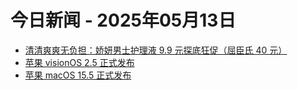 # 今日新闻 - 2025年05月13日
- [清清爽爽无负担：娇妍男士护理液 9.9 元探底狂促（屈臣氏 40 元）](https://lapin.ithome.com/html/digi/852466.htm)
- [苹果 visionOS 2.5 正式发布](https://www.ithome.com/0/852/469.htm)
- [苹果 macOS 15.5 正式发布](https://www.ithome.com/0/852/468.htm)
